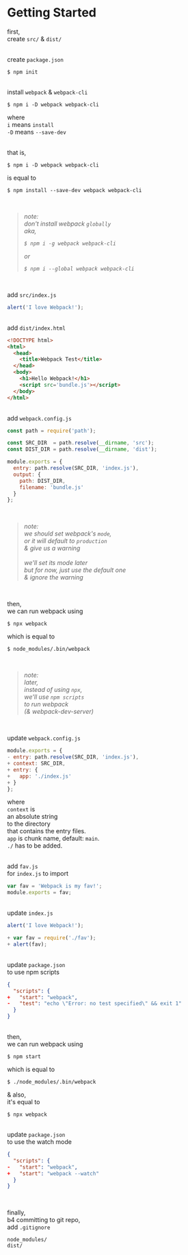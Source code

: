 # Getting Started

first,\
create `src/` & `dist/`

\
create `package.json`
```
$ npm init
```

\
install `webpack` & `webpack-cli`
```
$ npm i -D webpack webpack-cli
```
where\
`i` means `install`\
`-D` means `--save-dev`

\
that is,
```
$ npm i -D webpack webpack-cli
```
is equal to
```
$ npm install --save-dev webpack webpack-cli
```

<br>

> _note:_\
> <i>
> don't install webpack `globally`\
> aka,
> ```
> $ npm i -g webpack webpack-cli
> ```
> or
> ```
> $ npm i --global webpack webpack-cli
> ```
> </i>

<br>

add `src/index.js`
```js
alert('I love Webpack!');
```

\
add `dist/index.html`
```html
<!DOCTYPE html>
<html>
  <head>
    <title>Webpack Test</title>
  </head>
  <body>
    <h1>Hello Webpack!</h1>
    <script src='bundle.js'></script>
  </body>
</html>
```

\
add `webpack.config.js`
```js
const path = require('path');

const SRC_DIR  = path.resolve(__dirname, 'src');
const DIST_DIR = path.resolve(__dirname, 'dist');

module.exports = {
  entry: path.resolve(SRC_DIR, 'index.js'),
  output: {
    path: DIST_DIR,
    filename: 'bundle.js'
  }
};
```

<br>

> _note:_\
> <i>
> we should set webpack's `mode`,\
> or it will default to `production`\
> & give us a warning\
> \
> we'll set its mode later\
> but for now, just use the default one\
> & ignore the warning
> </i>

<br>

then,\
we can run webpack using

```
$ npx webpack
```
which is equal to
```
$ node_modules/.bin/webpack
```

<br>

> _note:_\
> <i>
> later,\
> instead of using `npx`,\
> we'll use `npm scripts`\
> to run webpack\
> (& webpack-dev-server)
> </i>

<br>

update `webpack.config.js`

```js
module.exports = {
- entry: path.resolve(SRC_DIR, 'index.js'),
+ context: SRC_DIR,
+ entry: {
+   app: './index.js'
+ }
};
```

where\
`context` is\
an absolute string\
to the directory\
that contains the entry files.\
`app` is chunk name, default: `main`.\
`./` has to be added.

\
add `fav.js`\
for `index.js` to import

```js
var fav = 'Webpack is my fav!';
module.exports = fav;
```

\
update `index.js`

```js
alert('I love Webpack!');

+ var fav = require('./fav');
+ alert(fav);
```

\
update `package.json`\
to use npm scripts

```json
{
  "scripts": {
+   "start": "webpack",
-   "test": "echo \"Error: no test specified\" && exit 1"
  }
}
```

\
then,\
we can run webpack using
```
$ npm start
```
which is equal to
```
$ ./node_modules/.bin/webpack
```

& also,\
it's equal to
```
$ npx webpack
```

\
update `package.json`\
to use the watch mode
```json
{
  "scripts": {
-   "start": "webpack",
+   "start": "webpack --watch"
  }
}
```
<br>

finally,\
b4 committing to git repo,\
add `.gitignore`
```
node_modules/
dist/
```

